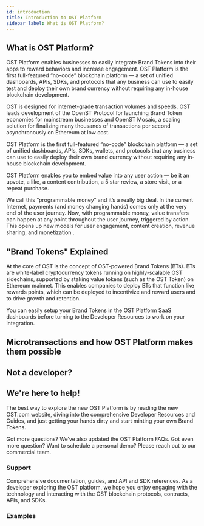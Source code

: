 ```yaml
---
id: introduction
title: Introduction to OST Platform
sidebar_label: What is OST Platform?
---
```


## What is OST Platform?
OST Platform enables businesses to easily integrate Brand Tokens into their apps to reward behaviors and increase engagement. OST Platform is the first full-featured “no-code” blockchain platform — a set of unified dashboards, APIs, SDKs, and protocols that any business can use to easily test and deploy their own brand currency without requiring any in-house blockchain development.

OST is designed for internet-grade transaction volumes and speeds. OST leads development of the OpenST Protocol for launching Brand Token economies for mainstream businesses and OpenST Mosaic, a scaling solution for finalizing many thousands of transactions per second asynchronously on Ethereum at low cost.

OST Platform is the first full-featured “no-code” blockchain platform — a set of unified dashboards, APIs, SDKs, wallets, and protocols that any business can use to easily deploy their own brand currency without requiring any in-house blockchain development.

OST Platform enables you to embed value into any user action — be it an upvote, a like, a content contribution, a 5 star review, a store visit, or a repeat purchase.

We call this “programmable money” and it’s a really big deal. In the current Internet, payments (and money changing hands) comes only at the very end of the user journey. Now, with programmable money, value transfers can happen at any point throughout the user journey, triggered by action. This opens up new models for user engagement, content creation, revenue sharing, and monetization .


## "Brand Tokens" Explained
At the core of OST is the concept of OST-powered Brand Tokens (BTs). BTs are white-label cryptocurrency tokens running on highly-scalable OST sidechains, supported by staking value tokens (such as the OST Token) on Ethereum mainnet. This enables companies to deploy BTs that function like rewards points, which can be deployed to incentivize and reward users and to drive growth and retention.

You can easily setup your Brand Tokens in the OST Platform SaaS dashboards before turning to the Developer Resources to work on your integration.

## Microtransactions and how OST Platform makes them possible

## Not a developer?

## We're here to help!
The best way to explore the new OST Platform is by reading the new OST.com website, diving into the comprehensive Developer Resources and Guides, and just getting your hands dirty and start minting your own Brand Tokens.

Got more questions? We’ve also updated the OST Platform FAQs.
Got even more question? Want to schedule a personal demo? Please reach out to our commercial team.

### Support
Comprehensive documentation, guides, and API and SDK references. As a developer exploring the OST platform, we hope you enjoy engaging with the technology and interacting with the OST blockchain protocols, contracts, APIs, and SDKs.

### Examples